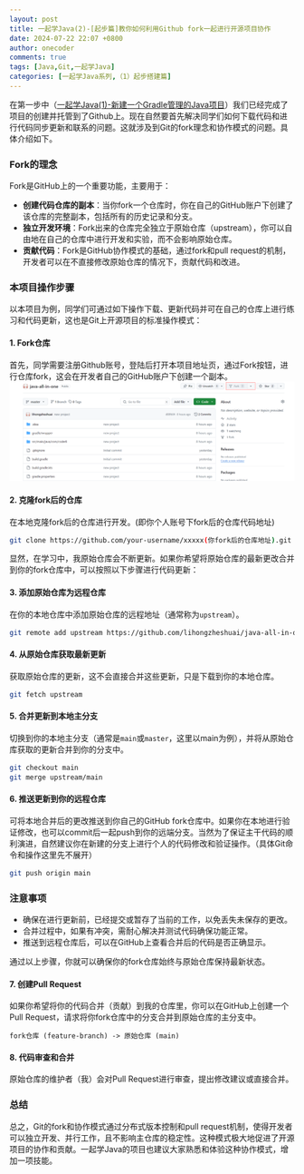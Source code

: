 ```yaml
---
layout: post
title: 一起学Java(2)-[起步篇]教你如何利用Github fork一起进行开源项目协作
date: 2024-07-22 22:07 +0800
author: onecoder
comments: true
tags: [Java,Git,一起学Java]
categories: [一起学Java系列,（1）起步搭建篇]
---
```

在第一步中（[一起学Java(1)-新建一个Gradle管理的Java项目](https://www.coderli.com/java-go-1-new-gradle-project/)）我们已经完成了项目的创建并托管到了Github上。现在自然要首先解决同学们如何下载代码和进行代码同步更新和联系的问题。这就涉及到Git的fork理念和协作模式的问题。具体介绍如下。
<!--more-->

### Fork的理念

Fork是GitHub上的一个重要功能，主要用于：

- **创建代码仓库的副本**：当你fork一个仓库时，你在自己的GitHub账户下创建了该仓库的完整副本，包括所有的历史记录和分支。
- **独立开发环境**：Fork出来的仓库完全独立于原始仓库（upstream），你可以自由地在自己的仓库中进行开发和实验，而不会影响原始仓库。
- **贡献代码**：Fork是GitHub协作模式的基础，通过fork和pull request的机制，开发者可以在不直接修改原始仓库的情况下，贡献代码和改进。

### 本项目操作步骤

以本项目为例，同学们可通过如下操作下载、更新代码并可在自己的仓库上进行练习和代码更新，这也是Git上开源项目的标准操作模式：

#### 1. Fork仓库

首先，同学需要注册Github账号，登陆后打开本项目地址页，通过Fork按钮，进行仓库fork，这会在开发者自己的GitHub账户下创建一个副本。
![fork](/images/post/java-go-2-work-on-github/fork.png)

#### 2. 克隆fork后的仓库

在本地克隆fork后的仓库进行开发。(即你个人账号下fork后的仓库代码地址)

```bash
git clone https://github.com/your-username/xxxxx(你fork后的仓库地址).git
```

显然，在学习中，我原始仓库会不断更新。如果你希望将原始仓库的最新更改合并到你的fork仓库中，可以按照以下步骤进行代码更新：

#### 3. 添加原始仓库为远程仓库

在你的本地仓库中添加原始仓库的远程地址（通常称为`upstream`）。

```bash
git remote add upstream https://github.com/lihongzheshuai/java-all-in-one.git
```

#### 4. 从原始仓库获取最新更新

获取原始仓库的更新，这不会直接合并这些更新，只是下载到你的本地仓库。

```bash
git fetch upstream
```

#### 5. 合并更新到本地主分支

切换到你的本地主分支（通常是`main`或`master`，这里以main为例），并将从原始仓库获取的更新合并到你的分支中。

```bash
git checkout main
git merge upstream/main
```

#### 6. 推送更新到你的远程仓库

可将本地合并后的更改推送到你自己的GitHub fork仓库中。如果你在本地进行验证修改，也可以commit后一起push到你的远端分支。当然为了保证主干代码的顺利演进，自然建议你在新建的分支上进行个人的代码修改和验证操作。（具体Git命令和操作这里先不展开）

```bash
git push origin main
```


### 注意事项

- 确保在进行更新前，已经提交或暂存了当前的工作，以免丢失未保存的更改。
- 合并过程中，如果有冲突，需耐心解决并测试代码确保功能正常。
- 推送到远程仓库后，可以在GitHub上查看合并后的代码是否正确显示。

通过以上步骤，你就可以确保你的fork仓库始终与原始仓库保持最新状态。


#### 7. 创建Pull Request

如果你希望将你的代码合并（贡献）到我的仓库里，你可以在GitHub上创建一个Pull Request，请求将你fork仓库中的分支合并到原始仓库的主分支中。

```plaintext
fork仓库 (feature-branch) -> 原始仓库 (main)
```

#### 8. 代码审查和合并

原始仓库的维护者（我）会对Pull Request进行审查，提出修改建议或直接合并。

### 总结

总之，Git的fork和协作模式通过分布式版本控制和pull request机制，使得开发者可以独立开发、并行工作，且不影响主仓库的稳定性。这种模式极大地促进了开源项目的协作和贡献。一起学Java的项目也建议大家熟悉和体验这种协作模式，增加一项技能。